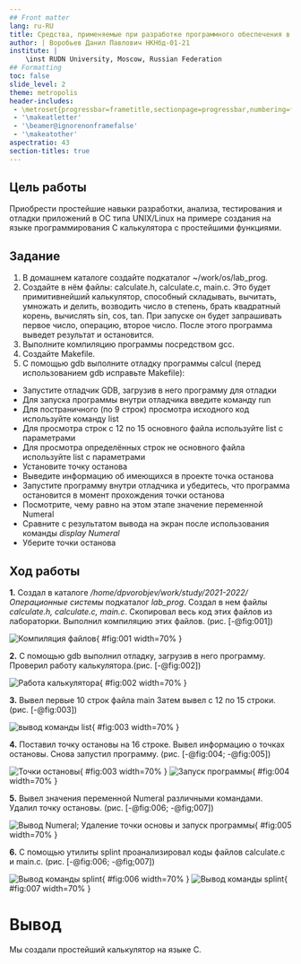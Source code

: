 ```yaml
---
## Front matter
lang: ru-RU
title: Средства, применяемые при разработке программного обеспечения в ОС типа UNIX/Linux
author: | Воробьев Данил Павлович НКНбд-01-21
institute: |
	\inst RUDN University, Moscow, Russian Federation
## Formatting
toc: false
slide_level: 2
theme: metropolis
header-includes: 
 - \metroset{progressbar=frametitle,sectionpage=progressbar,numbering=fraction}
 - '\makeatletter'
 - '\beamer@ignorenonframefalse'
 - '\makeatother'
aspectratio: 43
section-titles: true
---
```


## Цель работы

Приобрести простейшие навыки разработки, анализа, тестирования и отладки приложений в ОС типа UNIX/Linux на примере создания на языке программирования С калькулятора с простейшими функциями.

## Задание

1. В домашнем каталоге создайте подкаталог ~/work/os/lab_prog.
2. Создайте в нём файлы: calculate.h, calculate.c, main.c. Это будет примитивнейший калькулятор, способный складывать, вычитать, умножать и делить, возводить число в степень, брать квадратный корень, вычислять sin, cos, tan. При запуске он будет запрашивать первое число, операцию, второе число. После этого программа выведет результат и остановится.
3. Выполните компиляцию программы посредством gcc.
4. Создайте Makefile.
5. С помощью gdb выполните отладку программы calcul (перед использованием gdb исправьте Makefile):
- Запустите отладчик GDB, загрузив в него программу для отладки
- Для запуска программы внутри отладчика введите команду run
- Для постраничного (по 9 строк) просмотра исходного код используйте команду list
- Для просмотра строк с 12 по 15 основного файла используйте list с параметрами
- Для просмотра определённых строк не основного файла используйте list с параметрами
- Установите точку останова
- Выведите информацию об имеющихся в проекте точка останова
- Запустите программу внутри отладчика и убедитесь, что программа остановится в момент прохождения точки останова
- Посмотрите, чему равно на этом этапе значение переменной Numeral
- Сравните с результатом вывода на экран после использования команды *display Numeral*
- Уберите точки останова

## Ход работы 
**1.** Создал в каталоге */home/dpvorobjev/work/study/2021-2022/Операционные системы* подкаталог *lab_prog*. Создал в нем файлы *calculate.h, calculate.c, main.c*. Скопировал весь код этих файлов из лабораторки. Выполнил компиляцию этих файлов. (рис. [-@fig:001])

![Компиляция файлов](image/1.png){ #fig:001 width=70% }

**2.** С помощью gdb выполнил отладку, загрузив в него программу. Проверил работу калькулятора.(рис. [-@fig:002])

![Работа калькулятора](image/2.png){ #fig:002 width=70% }

**3.**  Вывел первые 10 строк файла main Затем вывел с 12 по 15 строки.(рис. [-@fig:003])

![вывод команды list](image/3.png){ #fig:003 width=70% }

**4.** Поставил точку остановы на 16 строке. Вывел информацию о точках остановы. Снова запустил программу. (рис. [-@fig:004; -@fig:005])

![Точки остановы](image/3.png){ #fig:003 width=70% }
![Запуск программы](image/4.png){ #fig:004 width=70% }

**5.** Вывел значения переменной Numeral различными командами.  Удалил точку остановы. (рис. [-@fig:006; -@fig;007])

![Вывод Numeral; Удаление точки основы и запуск программы](image/5.png){ #fig:005 width=70% }

**6.** С помощью утилиты splint проанализировал коды файлов calculate.c и main.c. (рис. [-@fig:006; -@fig;007])

![Вывод команды splint](image/6.png){ #fig:006 width=70% }
![Вывод команды splint](image/7.png){ #fig:007 width=70% }


# Вывод

Мы создали простейший калькулятор на языке С.
